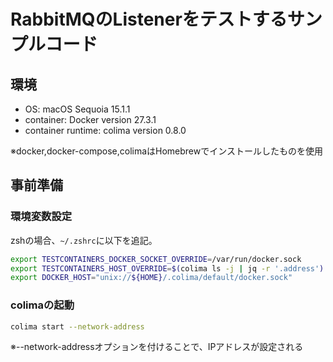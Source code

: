 # RabbitMQのListenerをテストするサンプルコード

## 環境

- OS: macOS Sequoia 15.1.1
- container: Docker version 27.3.1
- container runtime: colima version 0.8.0

※docker,docker-compose,colimaはHomebrewでインストールしたものを使用

## 事前準備

### 環境変数設定

zshの場合、`~/.zshrc`に以下を追記。

```sh
export TESTCONTAINERS_DOCKER_SOCKET_OVERRIDE=/var/run/docker.sock
export TESTCONTAINERS_HOST_OVERRIDE=$(colima ls -j | jq -r '.address')
export DOCKER_HOST="unix://${HOME}/.colima/default/docker.sock"
```

### colimaの起動

```sh
colima start --network-address
```

※--network-addressオプションを付けることで、IPアドレスが設定される
